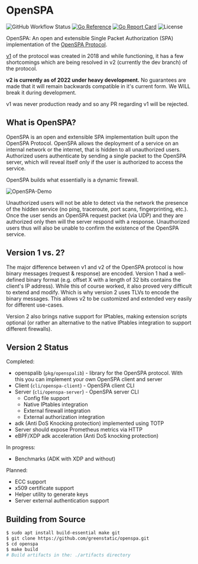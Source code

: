 # OpenSPA

![GitHub Workflow Status](https://img.shields.io/github/workflow/status/greenstatic/openspa/Test)
[![Go Reference](https://pkg.go.dev/badge/github.com/greenstatic/openspa.svg)](https://pkg.go.dev/github.com/greenstatic/openspa)
[![Go Report Card](https://goreportcard.com/badge/github.com/greenstatic/openspa)](https://goreportcard.com/report/github.com/greenstatic/openspa)
![License](https://img.shields.io/github/license/greenstatic/openspa)

OpenSPA: An open and extensible Single Packet Authorization (SPA) implementation of the [OpenSPA Protocol](docs/protocol.md).

[v1](https://github.com/greenstatic/openspa/tree/v1) of the protocol was created in 2018 and while functioning, it has a 
few shortcomings which are being resolved in v2 (currently the dev branch) of the protocol.

**v2 is currently as of 2022 under heavy development.** No guarantees are made that it will remain backwards compatible 
in it's current form.
We WILL break it during development.

v1 was never production ready and so any PR regarding v1 will be rejected.

## What is OpenSPA?
OpenSPA is an open and extensible SPA implementation built upon the OpenSPA Protocol.
OpenSPA allows the deployment of a service on an internal network or the internet, that is hidden to all unauthorized 
users.
Authorized users authenticate by sending a single packet to the OpenSPA server, which will reveal itself only if the 
user is authorized to access the service.

OpenSPA builds what essentially is a dynamic firewall.

![OpenSPA-Demo](docs/assets/openspa_brief.png)

Unauthorized users will not be able to detect via the network the presence of the hidden service (no ping, traceroute, 
port scans, fingerprinting, etc.).
Once the user sends an OpenSPA request packet (via UDP) and they are authorized only then will the server respond with 
a response.
Unauthorized users thus will also be unable to confirm the existence of the OpenSPA service.

## Version 1 vs. 2?
The major difference between v1 and v2 of the OpenSPA protocol is how binary messages (request & response) are encoded.
Version 1 had a well-defined binary format (e.g. offset X with a length of 32 bits contains the client's IP address).
While this of course worked, it also proved very difficult to extend and modify.
Which is why version 2 uses TLVs to encode the binary messages.
This allows v2 to be customized and extended very easily for different use-cases.

Version 2 also brings native support for IPtables, making extension scripts optional (or rather an alternative to the 
native IPtables integration to support different firewalls).

## Version 2 Status
Completed:
* openspalib (`pkg/openspalib`) - library for the OpenSPA protocol. With this you can implement your own OpenSPA client 
and server
* Client (`cli/openspa-client`) - OpenSPA client CLI
* Server (`cli/openspa-server`) - OpenSPA server CLI
  * Config file support
  * Native IPtables integration
  * External firewall integration
  * External authorization integration
* adk (Anti DoS Knocking protection) implemented using TOTP
* Server should expose Prometheus metrics via HTTP
* eBPF/XDP adk acceleration (Anti DoS knocking protection)

In progress:
* Benchmarks (ADK with XDP and without)

Planned:
* ECC support
* x509 certificate support
* Helper utility to generate keys
* Server external authentication support

## Building from Source
```sh
$ sudo apt install build-essential make git
$ git clone https://github.com/greenstatic/openspa.git
$ cd openspa
$ make build
# Build artifacts in the: ./artifacts directory
```
